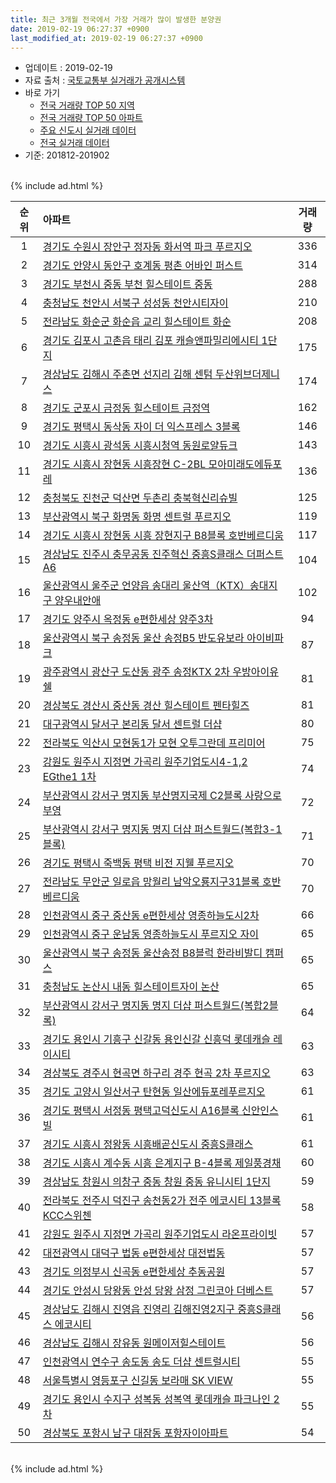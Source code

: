```yaml
---
title: 최근 3개월 전국에서 가장 거래가 많이 발생한 분양권
date: 2019-02-19 06:27:37 +0900
last_modified_at: 2019-02-19 06:27:37 +0900
---
```


* 업데이트 : 2019-02-19
* 자료 출처 : [국토교통부 실거래가 공개시스템](http://rt.molit.go.kr)
* 바로 가기
    * [전국 거래량 TOP 50 지역](https://inasie.github.io/apt-trade-info/최근-3개월-전국에서-가장-거래가-많이-발생한-지역)
    * [전국 거래량 TOP 50 아파트](https://inasie.github.io/apt-trade-info/최근-3개월-전국에서-가장-거래가-많이-발생한-아파트)
    * [주요 신도시 실거래 데이터](https://inasie.github.io/apt-trade-info/주요-신도시)
    * [전국 실거래 데이터](https://inasie.github.io/apt-trade-info/전국)
* 기준: 201812-201902

<br>
{% include ad.html %}
<br>


|순위|아파트|거래량|
|:---:|:---|:---:|
|1|[경기도 수원시 장안구 정자동 화서역 파크 푸르지오](https://inasie.github.io/apt-trade-info/경기도-수원시-장안구-정자동)|336|
|2|[경기도 안양시 동안구 호계동 평촌 어바인 퍼스트](https://inasie.github.io/apt-trade-info/경기도-안양시-동안구-호계동)|314|
|3|[경기도 부천시 중동 부천 힐스테이트 중동](https://inasie.github.io/apt-trade-info/경기도-부천시-중동)|288|
|4|[충청남도 천안시 서북구 성성동 천안시티자이](https://inasie.github.io/apt-trade-info/충청남도-천안시-서북구-성성동)|210|
|5|[전라남도 화순군 화순읍 교리 힐스테이트 화순](https://inasie.github.io/apt-trade-info/전라남도-화순군-화순읍-교리)|208|
|6|[경기도 김포시 고촌읍 태리 김포 캐슬앤파밀리에시티 1단지](https://inasie.github.io/apt-trade-info/경기도-김포시-고촌읍-태리)|175|
|7|[경상남도 김해시 주촌면 선지리 김해 센텀 두산위브더제니스](https://inasie.github.io/apt-trade-info/경상남도-김해시-주촌면-선지리)|174|
|8|[경기도 군포시 금정동 힐스테이트 금정역](https://inasie.github.io/apt-trade-info/경기도-군포시-금정동)|162|
|9|[경기도 평택시 동삭동 자이 더 익스프레스 3블록](https://inasie.github.io/apt-trade-info/경기도-평택시-동삭동)|146|
|10|[경기도 시흥시 광석동 시흥시청역 동원로얄듀크](https://inasie.github.io/apt-trade-info/경기도-시흥시-광석동)|143|
|11|[경기도 시흥시 장현동 시흥장현 C-2BL 모아미래도에듀포레](https://inasie.github.io/apt-trade-info/경기도-시흥시-장현동)|136|
|12|[충청북도 진천군 덕산면 두촌리 충북혁신리슈빌](https://inasie.github.io/apt-trade-info/충청북도-진천군-덕산면-두촌리)|125|
|13|[부산광역시 북구 화명동 화명 센트럴 푸르지오](https://inasie.github.io/apt-trade-info/부산광역시-북구-화명동)|119|
|14|[경기도 시흥시 장현동 시흥 장현지구 B8블록 호반베르디움](https://inasie.github.io/apt-trade-info/경기도-시흥시-장현동)|117|
|15|[경상남도 진주시 충무공동 진주혁신 중흥S클래스 더퍼스트 A6](https://inasie.github.io/apt-trade-info/경상남도-진주시-충무공동)|104|
|16|[울산광역시 울주군 언양읍 송대리 울산역（KTX）송대지구 양우내안애](https://inasie.github.io/apt-trade-info/울산광역시-울주군-언양읍-송대리)|102|
|17|[경기도 양주시 옥정동 e편한세상 양주3차](https://inasie.github.io/apt-trade-info/경기도-양주시-옥정동)|94|
|18|[울산광역시 북구 송정동 울산 송정B5 반도유보라 아이비파크](https://inasie.github.io/apt-trade-info/울산광역시-북구-송정동)|87|
|19|[광주광역시 광산구 도산동 광주 송정KTX 2차 우방아이유쉘](https://inasie.github.io/apt-trade-info/광주광역시-광산구-도산동)|81|
|20|[경상북도 경산시 중산동 경산 힐스테이트 펜타힐즈](https://inasie.github.io/apt-trade-info/경상북도-경산시-중산동)|81|
|21|[대구광역시 달서구 본리동 달서 센트럴 더샵](https://inasie.github.io/apt-trade-info/대구광역시-달서구-본리동)|80|
|22|[전라북도 익산시 모현동1가 모현 오투그란데 프리미어](https://inasie.github.io/apt-trade-info/전라북도-익산시-모현동1가)|75|
|23|[강원도 원주시 지정면 가곡리 원주기업도시4-1,2 EGthe1 1차](https://inasie.github.io/apt-trade-info/강원도-원주시-지정면-가곡리)|74|
|24|[부산광역시 강서구 명지동 부산명지국제 C2블록 사랑으로 부영](https://inasie.github.io/apt-trade-info/부산광역시-강서구-명지동)|72|
|25|[부산광역시 강서구 명지동 명지 더샵 퍼스트월드(복합3-1블록)](https://inasie.github.io/apt-trade-info/부산광역시-강서구-명지동)|71|
|26|[경기도 평택시 죽백동 평택 비전 지웰 푸르지오](https://inasie.github.io/apt-trade-info/경기도-평택시-죽백동)|70|
|27|[전라남도 무안군 일로읍 망월리 남악오룡지구31블록 호반베르디움](https://inasie.github.io/apt-trade-info/전라남도-무안군-일로읍-망월리)|70|
|28|[인천광역시 중구 중산동 e편한세상 영종하늘도시2차](https://inasie.github.io/apt-trade-info/인천광역시-중구-중산동)|66|
|29|[인천광역시 중구 운남동 영종하늘도시 푸르지오 자이](https://inasie.github.io/apt-trade-info/인천광역시-중구-운남동)|65|
|30|[울산광역시 북구 송정동 울산송정 B8블럭 한라비발디 캠퍼스](https://inasie.github.io/apt-trade-info/울산광역시-북구-송정동)|65|
|31|[충청남도 논산시 내동 힐스테이트자이 논산](https://inasie.github.io/apt-trade-info/충청남도-논산시-내동)|65|
|32|[부산광역시 강서구 명지동 명지 더샵 퍼스트월드(복합2블록)](https://inasie.github.io/apt-trade-info/부산광역시-강서구-명지동)|64|
|33|[경기도 용인시 기흥구 신갈동 용인신갈 신흥덕 롯데캐슬 레이시티](https://inasie.github.io/apt-trade-info/경기도-용인시-기흥구-신갈동)|63|
|34|[경상북도 경주시 현곡면 하구리 경주 현곡 2차 푸르지오](https://inasie.github.io/apt-trade-info/경상북도-경주시-현곡면-하구리)|63|
|35|[경기도 고양시 일산서구 탄현동 일산에듀포레푸르지오](https://inasie.github.io/apt-trade-info/경기도-고양시-일산서구-탄현동)|61|
|36|[경기도 평택시 서정동 평택고덕신도시 A16블록 신안인스빌](https://inasie.github.io/apt-trade-info/경기도-평택시-서정동)|61|
|37|[경기도 시흥시 정왕동 시흥배곧신도시 중흥S클래스](https://inasie.github.io/apt-trade-info/경기도-시흥시-정왕동)|61|
|38|[경기도 시흥시 계수동 시흥 은계지구 B-4블록 제일풍경채](https://inasie.github.io/apt-trade-info/경기도-시흥시-계수동)|60|
|39|[경상남도 창원시 의창구 중동 창원 중동 유니시티 1단지](https://inasie.github.io/apt-trade-info/경상남도-창원시-의창구-중동)|59|
|40|[전라북도 전주시 덕진구 송천동2가 전주 에코시티 13블록  KCC스위첸](https://inasie.github.io/apt-trade-info/전라북도-전주시-덕진구-송천동2가)|58|
|41|[강원도 원주시 지정면 가곡리 원주기업도시 라온프라이빗](https://inasie.github.io/apt-trade-info/강원도-원주시-지정면-가곡리)|57|
|42|[대전광역시 대덕구 법동 e편한세상 대전법동](https://inasie.github.io/apt-trade-info/대전광역시-대덕구-법동)|57|
|43|[경기도 의정부시 신곡동 e편한세상 추동공원](https://inasie.github.io/apt-trade-info/경기도-의정부시-신곡동)|57|
|44|[경기도 안성시 당왕동 안성 당왕 삼정 그린코아 더베스트](https://inasie.github.io/apt-trade-info/경기도-안성시-당왕동)|57|
|45|[경상남도 김해시 진영읍 진영리 김해진영2지구 중흥S클래스 에코시티](https://inasie.github.io/apt-trade-info/경상남도-김해시-진영읍-진영리)|56|
|46|[경상남도 김해시 장유동 원메이저힐스테이트](https://inasie.github.io/apt-trade-info/경상남도-김해시-장유동)|56|
|47|[인천광역시 연수구 송도동 송도 더샵 센트럴시티](https://inasie.github.io/apt-trade-info/인천광역시-연수구-송도동)|55|
|48|[서울특별시 영등포구 신길동 보라매 SK VIEW](https://inasie.github.io/apt-trade-info/서울특별시-영등포구-신길동)|55|
|49|[경기도 용인시 수지구 성복동 성복역 롯데캐슬 파크나인 2차](https://inasie.github.io/apt-trade-info/경기도-용인시-수지구-성복동)|55|
|50|[경상북도 포항시 남구 대잠동 포항자이아파트](https://inasie.github.io/apt-trade-info/경상북도-포항시-남구-대잠동)|54|


<br>
{% include ad.html %}
<br>

